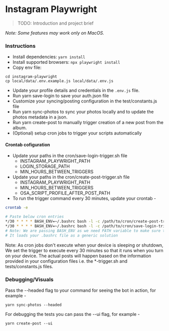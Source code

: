 # Instagram Playwright

> TODO: Introduction and project brief 

_Note: Some features may work only on MacOS._

### Instructions

- Install dependencies: `yarn install`
- Install supported browsers: `npx playwright install`
- Copy env file:
```
cd instagram-playwright
cp local/data/.env.example.js local/data/.env.js
```
- Update your profile details and credentials in the `.env.js` file.
- Run yarn save-login to save your auth.json file
- Customize your syncing/posting configuration in the test/constants.js file
- Run yarn sync-photos to sync your photos locally and to update the photos metadata in a json.
- Run yarn create-post to manually trigger creation of a new post from the album.
- (Optional) setup cron jobs to trigger your scripts automatically

#### Crontab cofiguration

- Update your paths in the cron/save-login-trigger.sh file
    - INSTAGRAM_PLAYWRIGHT_PATH
    - LOGIN_STORAGE_PATH
    - MIN_HOURS_BETWEEN_TRIGGERS
- Update your paths in the cron/create-post-trigger.sh file
    - INSTAGRAM_PLAYWRIGHT_PATH
    - MIN_HOURS_BETWEEN_TRIGGERS
    - OSA_SCRIPT_PROFILE_AFTER_POST_PATH
- To run the trigger command every 30 minutes, update your crontab -
```bash
crontab -e

# Paste below cron entries
*/30 * * * * BASH_ENV=~/.bashrc bash -l -c /path/to/cron/create-post-trigger.sh >> /path/to/cron/create-post-cron-runs.log 2>&1
*/30 * * * * BASH_ENV=~/.bashrc bash -l -c /path/to/cron/save-login-trigger.sh >> /path/to/cron/save-login-cron-runs.log 2>&1
# Note: We are passing BASH_ENV as we need PATH variable to make sure that executable commands like `yarn` are found. 
# It loads your .bashrc file as a generic solution
```
Note: As cron jobs don't execute when your device is sleeping or shutdown, We set the trigger to execute every 30 minutes so that it runs when you turn on your device.
The actual posts will happen based on the information provided in your configuration files i.e. the *-trigger.sh and tests/constants.js files.

### Debugging/Visuals
Pass the --headed flag to your command for seeing the bot in action, for example -
```
yarn sync-photos --headed
```

For debugging the tests you can pass the --ui flag, for example -
```
yarn create-post --ui
```
